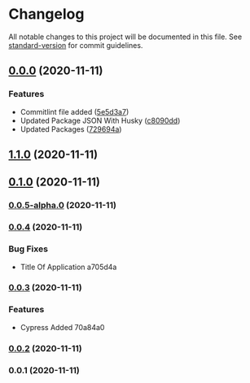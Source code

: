 # Changelog

All notable changes to this project will be documented in this file. See [standard-version](https://github.com/conventional-changelog/standard-version) for commit guidelines.

## [0.0.0](https://github.com/KeshavGeek/CypressTesting/compare/v1.1.0...v0.0.0) (2020-11-11)


### Features

* Commitlint file added ([5e5d3a7](https://github.com/KeshavGeek/CypressTesting/commit/5e5d3a735176927c01249d55566b7f1f15c898a0))
* Updated Package JSON With Husky ([c8090dd](https://github.com/KeshavGeek/CypressTesting/commit/c8090dd1cfbf784bd1370b011de3e21e91c3e699))
* Updated Packages ([729694a](https://github.com/KeshavGeek/CypressTesting/commit/729694a41bdadb84dc6ce3aaf534cd3eaad42df4))

## [1.1.0](///compare/v0.1.0...v1.1.0) (2020-11-11)

## [0.1.0](///compare/v0.0.5-alpha.0...v0.1.0) (2020-11-11)

### [0.0.5-alpha.0](///compare/v0.0.4...v0.0.5-alpha.0) (2020-11-11)

### [0.0.4](///compare/v0.0.3...v0.0.4) (2020-11-11)


### Bug Fixes

* Title Of Application a705d4a

### [0.0.3](///compare/v0.0.2...v0.0.3) (2020-11-11)


### Features

* Cypress Added 70a84a0

### [0.0.2](///compare/v0.0.1...v0.0.2) (2020-11-11)

### 0.0.1 (2020-11-11)
